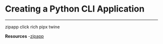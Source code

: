 # Creating a Python CLI Application
- - -

zipapp
click
rich
pipx
twine

**Resources**
-[zipapp](https://docs.python.org/3/library/zipapp.html#module-zipapp)